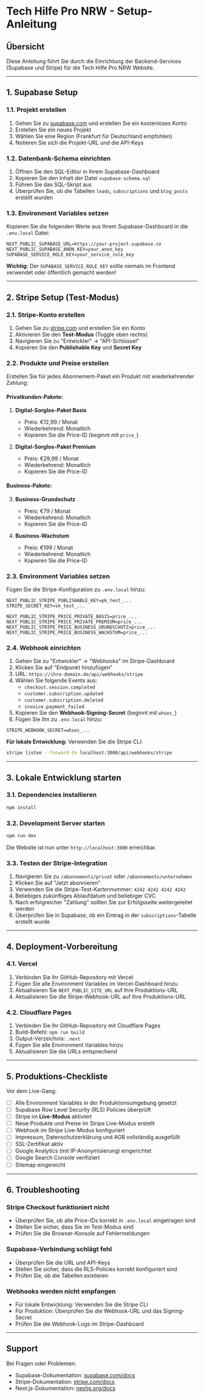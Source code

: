 # Tech Hilfe Pro NRW - Setup-Anleitung

## Übersicht

Diese Anleitung führt Sie durch die Einrichtung der Backend-Services (Supabase und Stripe) für die Tech Hilfe Pro NRW Website.

---

## 1. Supabase Setup

### 1.1. Projekt erstellen

1. Gehen Sie zu [supabase.com](https://supabase.com) und erstellen Sie ein kostenloses Konto
2. Erstellen Sie ein neues Projekt
3. Wählen Sie eine Region (Frankfurt für Deutschland empfohlen)
4. Notieren Sie sich die Projekt-URL und die API-Keys

### 1.2. Datenbank-Schema einrichten

1. Öffnen Sie den SQL-Editor in Ihrem Supabase-Dashboard
2. Kopieren Sie den Inhalt der Datei `supabase-schema.sql`
3. Führen Sie das SQL-Skript aus
4. Überprüfen Sie, ob die Tabellen `leads`, `subscriptions` und `blog_posts` erstellt wurden

### 1.3. Environment Variables setzen

Kopieren Sie die folgenden Werte aus Ihrem Supabase-Dashboard in die `.env.local` Datei:

```
NEXT_PUBLIC_SUPABASE_URL=https://your-project.supabase.co
NEXT_PUBLIC_SUPABASE_ANON_KEY=your_anon_key
SUPABASE_SERVICE_ROLE_KEY=your_service_role_key
```

**Wichtig:** Der `SUPABASE_SERVICE_ROLE_KEY` sollte niemals im Frontend verwendet oder öffentlich gemacht werden!

---

## 2. Stripe Setup (Test-Modus)

### 2.1. Stripe-Konto erstellen

1. Gehen Sie zu [stripe.com](https://stripe.com) und erstellen Sie ein Konto
2. Aktivieren Sie den **Test-Modus** (Toggle oben rechts)
3. Navigieren Sie zu "Entwickler" → "API-Schlüssel"
4. Kopieren Sie den **Publishable Key** und **Secret Key**

### 2.2. Produkte und Preise erstellen

Erstellen Sie für jedes Abonnement-Paket ein Produkt mit wiederkehrender Zahlung:

#### Privatkunden-Pakete:

1. **Digital-Sorglos-Paket Basis**
   - Preis: €12,99 / Monat
   - Wiederkehrend: Monatlich
   - Kopieren Sie die Price-ID (beginnt mit `price_`)

2. **Digital-Sorglos-Paket Premium**
   - Preis: €29,99 / Monat
   - Wiederkehrend: Monatlich
   - Kopieren Sie die Price-ID

#### Business-Pakete:

3. **Business-Grundschutz**
   - Preis: €79 / Monat
   - Wiederkehrend: Monatlich
   - Kopieren Sie die Price-ID

4. **Business-Wachstum**
   - Preis: €199 / Monat
   - Wiederkehrend: Monatlich
   - Kopieren Sie die Price-ID

### 2.3. Environment Variables setzen

Fügen Sie die Stripe-Konfiguration zu `.env.local` hinzu:

```
NEXT_PUBLIC_STRIPE_PUBLISHABLE_KEY=pk_test_...
STRIPE_SECRET_KEY=sk_test_...

NEXT_PUBLIC_STRIPE_PRICE_PRIVATE_BASIS=price_...
NEXT_PUBLIC_STRIPE_PRICE_PRIVATE_PREMIUM=price_...
NEXT_PUBLIC_STRIPE_PRICE_BUSINESS_GRUNDSCHUTZ=price_...
NEXT_PUBLIC_STRIPE_PRICE_BUSINESS_WACHSTUM=price_...
```

### 2.4. Webhook einrichten

1. Gehen Sie zu "Entwickler" → "Webhooks" im Stripe-Dashboard
2. Klicken Sie auf "Endpunkt hinzufügen"
3. URL: `https://ihre-domain.de/api/webhooks/stripe`
4. Wählen Sie folgende Events aus:
   - `checkout.session.completed`
   - `customer.subscription.updated`
   - `customer.subscription.deleted`
   - `invoice.payment_failed`
5. Kopieren Sie den **Webhook-Signing-Secret** (beginnt mit `whsec_`)
6. Fügen Sie ihn zu `.env.local` hinzu:

```
STRIPE_WEBHOOK_SECRET=whsec_...
```

**Für lokale Entwicklung:** Verwenden Sie die Stripe CLI:
```bash
stripe listen --forward-to localhost:3000/api/webhooks/stripe
```

---

## 3. Lokale Entwicklung starten

### 3.1. Dependencies installieren

```bash
npm install
```

### 3.2. Development Server starten

```bash
npm run dev
```

Die Website ist nun unter `http://localhost:3000` erreichbar.

### 3.3. Testen der Stripe-Integration

1. Navigieren Sie zu `/abonnements/privat` oder `/abonnements/unternehmen`
2. Klicken Sie auf "Jetzt abonnieren"
3. Verwenden Sie die Stripe-Test-Kartennummer: `4242 4242 4242 4242`
4. Beliebiges zukünftiges Ablaufdatum und beliebiger CVC
5. Nach erfolgreicher "Zahlung" sollten Sie zur Erfolgsseite weitergeleitet werden
6. Überprüfen Sie in Supabase, ob ein Eintrag in der `subscriptions`-Tabelle erstellt wurde

---

## 4. Deployment-Vorbereitung

### 4.1. Vercel

1. Verbinden Sie Ihr GitHub-Repository mit Vercel
2. Fügen Sie alle Environment Variables im Vercel-Dashboard hinzu
3. Aktualisieren Sie `NEXT_PUBLIC_SITE_URL` auf Ihre Produktions-URL
4. Aktualisieren Sie die Stripe-Webhook-URL auf Ihre Produktions-URL

### 4.2. Cloudflare Pages

1. Verbinden Sie Ihr GitHub-Repository mit Cloudflare Pages
2. Build-Befehl: `npm run build`
3. Output-Verzeichnis: `.next`
4. Fügen Sie alle Environment Variables hinzu
5. Aktualisieren Sie die URLs entsprechend

---

## 5. Produktions-Checkliste

Vor dem Live-Gang:

- [ ] Alle Environment Variables in der Produktionsumgebung gesetzt
- [ ] Supabase Row Level Security (RLS) Policies überprüft
- [ ] Stripe im **Live-Modus** aktiviert
- [ ] Neue Produkte und Preise im Stripe Live-Modus erstellt
- [ ] Webhook im Stripe Live-Modus konfiguriert
- [ ] Impressum, Datenschutzerklärung und AGB vollständig ausgefüllt
- [ ] SSL-Zertifikat aktiv
- [ ] Google Analytics (mit IP-Anonymisierung) eingerichtet
- [ ] Google Search Console verifiziert
- [ ] Sitemap eingereicht

---

## 6. Troubleshooting

### Stripe Checkout funktioniert nicht

- Überprüfen Sie, ob alle Price-IDs korrekt in `.env.local` eingetragen sind
- Stellen Sie sicher, dass Sie im Test-Modus sind
- Prüfen Sie die Browser-Konsole auf Fehlermeldungen

### Supabase-Verbindung schlägt fehl

- Überprüfen Sie die URL und API-Keys
- Stellen Sie sicher, dass die RLS-Policies korrekt konfiguriert sind
- Prüfen Sie, ob die Tabellen existieren

### Webhooks werden nicht empfangen

- Für lokale Entwicklung: Verwenden Sie die Stripe CLI
- Für Produktion: Überprüfen Sie die Webhook-URL und das Signing-Secret
- Prüfen Sie die Webhook-Logs im Stripe-Dashboard

---

## Support

Bei Fragen oder Problemen:
- Supabase-Dokumentation: [supabase.com/docs](https://supabase.com/docs)
- Stripe-Dokumentation: [stripe.com/docs](https://stripe.com/docs)
- Next.js-Dokumentation: [nextjs.org/docs](https://nextjs.org/docs)
